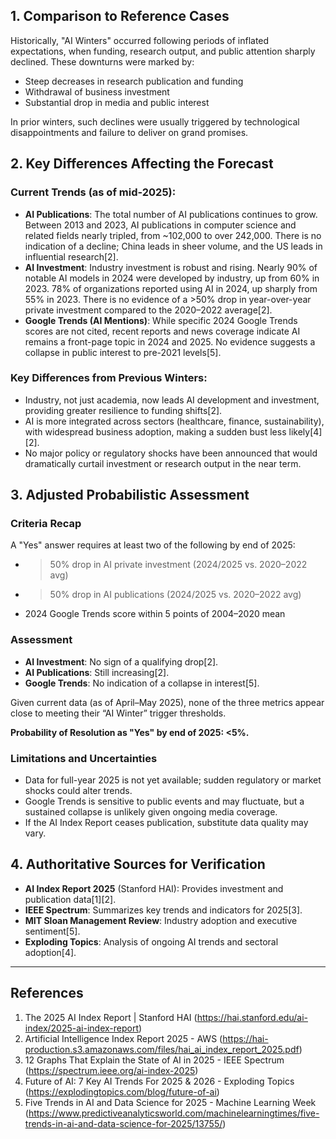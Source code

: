 ## 1. Comparison to Reference Cases

Historically, "AI Winters" occurred following periods of inflated expectations, when funding, research output, and public attention sharply declined. These downturns were marked by:

- Steep decreases in research publication and funding
- Withdrawal of business investment
- Substantial drop in media and public interest

In prior winters, such declines were usually triggered by technological disappointments and failure to deliver on grand promises.

## 2. Key Differences Affecting the Forecast

### Current Trends (as of mid-2025):

- **AI Publications**: The total number of AI publications continues to grow. Between 2013 and 2023, AI publications in computer science and related fields nearly tripled, from ~102,000 to over 242,000. There is no indication of a decline; China leads in sheer volume, and the US leads in influential research[2].
- **AI Investment**: Industry investment is robust and rising. Nearly 90% of notable AI models in 2024 were developed by industry, up from 60% in 2023. 78% of organizations reported using AI in 2024, up sharply from 55% in 2023. There is no evidence of a >50% drop in year-over-year private investment compared to the 2020–2022 average[2].
- **Google Trends (AI Mentions)**: While specific 2024 Google Trends scores are not cited, recent reports and news coverage indicate AI remains a front-page topic in 2024 and 2025. No evidence suggests a collapse in public interest to pre-2021 levels[5].

### Key Differences from Previous Winters:

- Industry, not just academia, now leads AI development and investment, providing greater resilience to funding shifts[2].
- AI is more integrated across sectors (healthcare, finance, sustainability), with widespread business adoption, making a sudden bust less likely[4][2].
- No major policy or regulatory shocks have been announced that would dramatically curtail investment or research output in the near term.

## 3. Adjusted Probabilistic Assessment

### Criteria Recap

A "Yes" answer requires at least two of the following by end of 2025:
- >50% drop in AI private investment (2024/2025 vs. 2020–2022 avg)
- >50% drop in AI publications (2024/2025 vs. 2020–2022 avg)
- 2024 Google Trends score within 5 points of 2004–2020 mean

### Assessment

- **AI Investment**: No sign of a qualifying drop[2].
- **AI Publications**: Still increasing[2].
- **Google Trends**: No indication of a collapse in interest[5].

Given current data (as of April–May 2025), none of the three metrics appear close to meeting their “AI Winter” trigger thresholds.

**Probability of Resolution as "Yes" by end of 2025: <5%.**

### Limitations and Uncertainties

- Data for full-year 2025 is not yet available; sudden regulatory or market shocks could alter trends.
- Google Trends is sensitive to public events and may fluctuate, but a sustained collapse is unlikely given ongoing media coverage.
- If the AI Index Report ceases publication, substitute data quality may vary.

## 4. Authoritative Sources for Verification

- **AI Index Report 2025** (Stanford HAI): Provides investment and publication data[1][2].
- **IEEE Spectrum**: Summarizes key trends and indicators for 2025[3].
- **MIT Sloan Management Review**: Industry adoption and executive sentiment[5].
- **Exploding Topics**: Analysis of ongoing AI trends and sectoral adoption[4].

---

## References

1. The 2025 AI Index Report | Stanford HAI (https://hai.stanford.edu/ai-index/2025-ai-index-report)
2. Artificial Intelligence Index Report 2025 - AWS (https://hai-production.s3.amazonaws.com/files/hai_ai_index_report_2025.pdf)
3. 12 Graphs That Explain the State of AI in 2025 - IEEE Spectrum (https://spectrum.ieee.org/ai-index-2025)
4. Future of AI: 7 Key AI Trends For 2025 & 2026 - Exploding Topics (https://explodingtopics.com/blog/future-of-ai)
5. Five Trends in AI and Data Science for 2025 - Machine Learning Week (https://www.predictiveanalyticsworld.com/machinelearningtimes/five-trends-in-ai-and-data-science-for-2025/13755/)